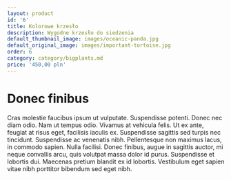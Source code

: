 ```yaml
---
layout: product
id: '6'
title: Kolorowe krzesło
description: Wygodne krzesło do siedzenia
default_thumbnail_image: images/oceanic-panda.jpg
default_original_image: images/important-tortoise.jpg
order: 6
category: category/bigplants.md
price: '450,00 pln'
---
```


# Donec finibus

Cras molestie faucibus ipsum ut vulputate. Suspendisse potenti. Donec nec diam odio. Nam ut tempus odio. Vivamus at vehicula felis. Ut ex ante, feugiat at risus eget, facilisis iaculis ex. Suspendisse sagittis sed turpis nec tincidunt. Suspendisse ac venenatis nibh. Pellentesque non maximus lacus, in commodo sapien. Nulla facilisi. Donec finibus, augue in sagittis auctor, mi neque convallis arcu, quis volutpat massa dolor id purus. Suspendisse et lobortis dui. Maecenas pretium blandit ex id lobortis. Vestibulum eget sapien vitae nibh porttitor bibendum sed eget nibh.